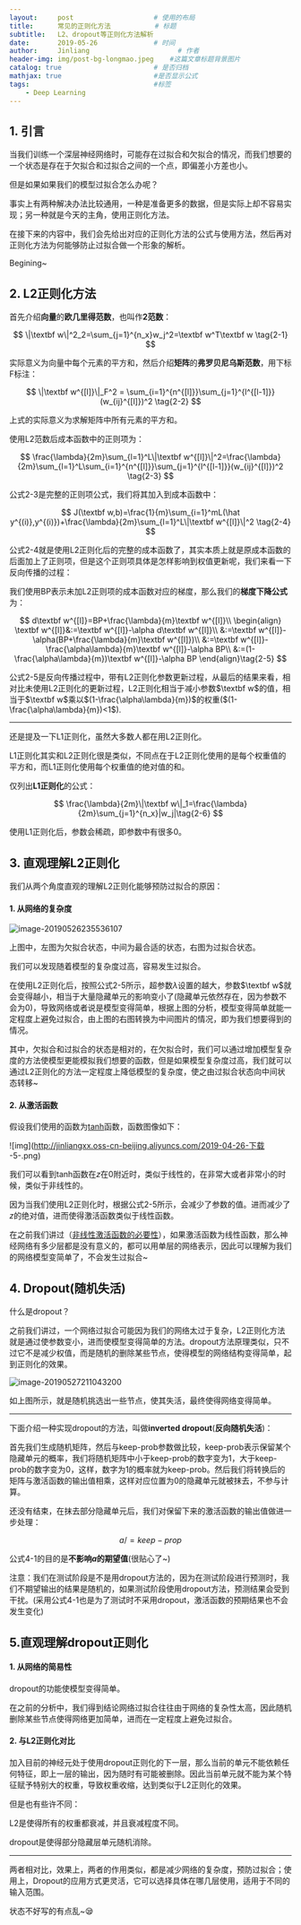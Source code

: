 ```yaml
---
layout:     post                    # 使用的布局
title:      常见的正则化方法           # 标题 
subtitle:   L2、dropout等正则化方法解析 
date:       2019-05-26              # 时间
author:     Jinliang                      # 作者
header-img: img/post-bg-longmao.jpeg    #这篇文章标题背景图片
catalog: true                       # 是否归档
mathjax: true                       #是否显示公式
tags:                               #标签
    - Deep Learning
---
```


## 1. 引言

当我们训练一个深层神经网络时，可能存在过拟合和欠拟合的情况，而我们想要的一个状态是存在于欠拟合和过拟合之间的一个点，即偏差小方差也小。

但是如果如果我们的模型过拟合怎么办呢？

事实上有两种解决办法比较通用，一种是准备更多的数据，但是实际上却不容易实现；另一种就是今天的主角，使用正则化方法。

在接下来的内容中，我们会先给出对应的正则化方法的公式与使用方法，然后再对正则化方法为何能够防止过拟合做一个形象的解析。

Begining~

## 2.  L2正则化方法

首先介绍**向量**的**欧几里得范数**，也叫作**2范数**：


$$
\|\textbf w\|^2_2=\sum_{j=1}^{n_x}w_j^2=\textbf w^T\textbf w \tag{2-1}
$$


实际意义为向量中每个元素的平方和，然后介绍**矩阵**的**弗罗贝尼乌斯范数**，用下标F标注：


$$
\|\textbf w^{[l]}\|_F^2 = \sum_{i=1}^{n^{[l]}}\sum_{j=1}^{l^{[l-1]}}(w_{ij}^{[l]})^2 \tag{2-2}
$$


上式的实际意义为求解矩阵中所有元素的平方和。

使用L2范数后成本函数中的正则项为：


$$
\frac{\lambda}{2m}\sum_{l=1}^L\|\textbf w^{[l]}\|^2=\frac{\lambda}{2m}\sum_{l=1}^L\sum_{i=1}^{n^{[l]}}\sum_{j=1}^{l^{[l-1]}}(w_{ij}^{[l]})^2 \tag{2-3}
$$


公式2-3是完整的正则项公式，我们将其加入到成本函数中：


$$
J(\textbf w,b)=\frac{1}{m}\sum_{i=1}^mL(\hat y^{(i)},y^{(i)})+\frac{\lambda}{2m}\sum_{l=1}^L\|\textbf w^{[l]}\|^2 \tag{2-4}
$$


公式2-4就是使用L2正则化后的完整的成本函数了，其实本质上就是原成本函数的后面加上了正则项，但是这个正则项具体是怎样影响到权值更新呢，我们来看一下反向传播的过程：

我们使用BP表示未加L2正则项的成本函数对应的梯度，那么我们的**梯度下降公式**为：


$$
d\textbf w^{[l]}=BP+\frac{\lambda}{m}\textbf w^{[l]}\\
\begin{align}
\textbf w^{[l]}&:=\textbf w^{[l]}-\alpha d\textbf w^{[l]}\\
&:=\textbf w^{[l]}-\alpha(BP+\frac{\lambda}{m}\textbf w^{[l]})\\
&:=\textbf w^{[l]}-\frac{\alpha\lambda}{m}\textbf w^{[l]}-\alpha BP\\
&:=(1-\frac{\alpha\lambda}{m})\textbf w^{[l]}-\alpha BP
\end{align}\tag{2-5}
$$


公式2-5是反向传播过程中，带有L2正则化参数更新过程，从最后的结果来看，相对比未使用L2正则化的更新过程，L2正则化相当于减小参数$\textbf w$的值，相当于$\textbf w$乘以$(1-\frac{\alpha\lambda}{m})$的权重($(1-\frac{\alpha\lambda}{m})<1$).

---

还是提及一下L1正则化，虽然大多数人都在用L2正则化。

L1正则化其实和L2正则化很是类似，不同点在于L2正则化使用的是每个权重值的平方和，而L1正则化使用每个权重值的绝对值的和。

仅列出**L1正则化**的公式：


$$
\frac{\lambda}{2m}\|\textbf w\|_1=\frac{\lambda}{2m}\sum_{j=1}^{n_x}|w_j|\tag{2-6}
$$


使用L1正则化后，参数会稀疏，即参数中有很多0。

## 3. 直观理解L2正则化

我们从两个角度直观的理解L2正则化能够预防过拟合的原因：

#### 1. 从网络的复杂度

![image-20190526235536107](https://jinliangxx.oss-cn-beijing.aliyuncs.com/2019-05-26-155536.png)

上图中，左图为欠拟合状态，中间为最合适的状态，右图为过拟合状态。

我们可以发现随着模型的复杂度过高，容易发生过拟合。

在使用L2正则化后，按照公式2-5所示，超参数$\lambda$设置的越大，参数$\textbf w$就会变得越小，相当于大量隐藏单元的影响变小了(隐藏单元依然存在，因为参数不会为0)，导致网络或者说是模型变得简单，根据上图的分析，模型变得简单就能一定程度上避免过拟合，由上图的右图转换为中间图片的情况，即为我们想要得到的情况。

其中，欠拟合和过拟合的状态是相对的，在欠拟合时，我们可以通过增加模型复杂度的方法使模型更能模拟我们想要的函数，但是如果模型复杂度过高，我们就可以通过L2正则化的方法一定程度上降低模型的复杂度，使之由过拟合状态向中间状态转移~



#### 2. 从激活函数

假设我们使用的函数为[tanh](https://jinliangxx.github.io/2019/04/25/%E5%B8%B8%E8%A7%81%E7%9A%84%E6%BF%80%E6%B4%BB%E5%87%BD%E6%95%B0/#3-tanh)函数，函数图像如下：

![img](http://jinliangxx.oss-cn-beijing.aliyuncs.com/2019-04-26-下载 -5-.png)

我们可以看到tanh函数在$z$在0附近时，类似于线性的，在非常大或者非常小的时候，类似于非线性的。

因为当我们使用L2正则化时，根据公式2-5所示，会减少了参数的值。进而减少了$z$的绝对值，进而使得激活函数类似于线性函数。

在之前我们讲过（[非线性激活函数的必要性](https://jinliangxx.github.io/2019/04/25/%E5%B8%B8%E8%A7%81%E7%9A%84%E6%BF%80%E6%B4%BB%E5%87%BD%E6%95%B0/#1-%E9%9D%9E%E7%BA%BF%E6%80%A7%E6%BF%80%E6%B4%BB%E5%87%BD%E6%95%B0%E7%9A%84%E5%BF%85%E8%A6%81%E6%80%A7)），如果激活函数为线性函数，那么神经网络有多少层都是没有意义的，都可以用单层的网络表示，因此可以理解为我们的网络模型变简单了，不会发生过拟合~



## 4. Dropout(随机失活)

什么是dropout？

之前我们讲过，一个网络过拟合可能因为我们的网络太过于复杂，L2正则化方法就是通过使参数变小，进而使模型变得简单的方法。dropout方法原理类似，只不过它不是减少权值，而是随机的删除某些节点，使得模型的网络结构变得简单，起到正则化的效果。

![image-20190527211043200](https://jinliangxx.oss-cn-beijing.aliyuncs.com/2019-05-27-131043.png)

如上图所示，就是随机挑选出一些节点，使其失活，最终使得网络变得简单。

---

下面介绍一种实现dropout的方法，叫做**inverted dropout**(**反向随机失活**)：

首先我们生成随机矩阵，然后与keep-prob参数做比较，keep-prob表示保留某个隐藏单元的概率，我们将随机矩阵中小于keep-prob的数字变为1，大于keep-prob的数字变为0，这样，数字为1的概率就为keep-prob。然后我们将转换后的矩阵与激活函数的输出值相乘，这样对应位置为0的隐藏单元就被抹去，不参与计算。

还没有结束，在抹去部分隐藏单元后，我们对保留下来的激活函数的输出值做进一步处理：


$$
a/=keep-prop \tag{4-1}
$$


公式4-1的目的是**不影响$a$的期望值**(很贴心了~)

注意：我们在测试阶段是不是用dropout方法的，因为在测试阶段进行预测时，我们不期望输出的结果是随机的，如果测试阶段使用dropout方法，预测结果会受到干扰。(采用公式4-1也是为了测试时不采用dropout，激活函数的预期结果也不会发生变化)



## 5.直观理解dropout正则化

#### 1. 从网络的简易性

dropout的功能使模型变得简单。

在之前的分析中，我们得到结论网络过拟合往往由于网络的复杂性太高，因此随机删除某些节点使得网络更加简单，进而在一定程度上避免过拟合。

#### 2. 与L2正则化对比

加入目前的神经元处于使用dropout正则化的下一层，那么当前的单元不能依赖任何特征，即上一层的输出，因为随时有可能被删除。因此当前单元就不能为某个特征赋予特别大的权重，导致权重收缩，达到类似于L2正则化的效果。

但是也有些许不同：

L2是使得所有的权重都衰减，并且衰减程度不同。

dropout是使得部分隐藏层单元随机消除。

---

两者相对比，效果上，两者的作用类似，都是减少网络的复杂度，预防过拟合；使用上，Dropout的应用方式更灵活，它可以选择具体在哪几层使用，适用于不同的输入范围。



状态不好写的有点乱~😪